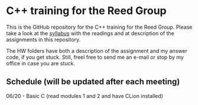 # C++ training for the Reed Group

This is the GitHub repository for the C++ training for the Reed Group. Please take a look at the [syllabus](https://docs.google.com/document/d/11lC7m2Pk4_-8PTe1Ze_LO5Xr_EJM8nxu2OdtX5lrDmY/edit?pli=1) with the readings and at description of the assignments in this repository. 

The HW folders have both a description of the assignment and my answer code, if you get stuck. Still, freel free to send me an e-mail or stop by my office in case you are stuck.

## Schedule (will be updated after each meeting)
06/20 - Basic C (read modules 1 and 2 and have CLion installed)
